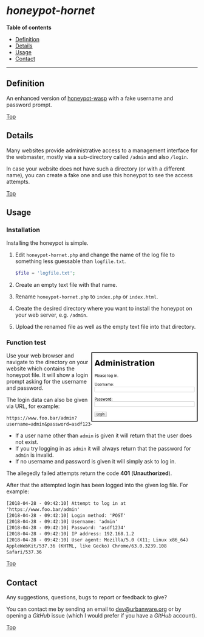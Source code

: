 # ***honeypot-hornet***

**Table of contents**
*   [Definition](#definition)
*   [Details](#details)
*   [Usage](#usage)
*   [Contact](#contact)

----

## Definition

An enhanced version of [honeypot-wasp](https://github.com/urbanware-org/honeypot-wasp) with a fake username and password prompt.

[Top](#honeypot-hornet)

## Details

Many websites provide administrative access to a management interface for the webmaster, mostly via a sub-directory called `/admin` and also `/login`.

In case your website does not have such a directory (or with a different name), you can create a fake one and use this honeypot to see the access attempts.

[Top](#honeypot-hornet)

## Usage

### Installation

Installing the honeypot is simple.

1.  Edit `honeypot-hornet.php` and change the name of the log file to something less guessable than `logfile.txt`.

    ```php
    $file = 'logfile.txt';
    ```

1.  Create an empty text file with that name.
1.  Rename `honeypot-hornet.php` to `index.php` or `index.html`.
1.  Create the desired directory where you want to install the honeypot on your web server, e.g. `/admin`.
1.  Upload the renamed file as well as the empty text file into that directory.

### Function test

<img src="https://raw.githubusercontent.com/urbanware-org/honeypot-hornet/master/login.png" alt="Fake login prompt" align="right"/>Use your web browser and navigate to the directory on your website which contains the honeypot file. It will show a login prompt asking for the username and password.

The login data can also be given via URL, for example:

```
https://www.foo.bar/admin?username=admin&password=asdf1234
```

*   If a user name other than `admin` is given it will return that the user does not exist.
*   If you try logging in as `admin` it will always return that the password for `admin` is invalid.
*   If no username and password is given it will simply ask to log in.

The allegedly failed attempts return the code **401** (**Unauthorized**).

After that the attempted login has been logged into the given log file. For example:

```
[2018-04-28 - 09:42:10] Attempt to log in at 'https://www.foo.bar/admin'
[2018-04-28 - 09:42:10] Login method: 'POST'
[2018-04-28 - 09:42:10] Username: 'admin'
[2018-04-28 - 09:42:10] Password: 'asdf1234'
[2018-04-28 - 09:42:10] IP address: 192.168.1.2
[2018-04-28 - 09:42:10] User agent: Mozilla/5.0 (X11; Linux x86_64) AppleWebKit/537.36 (KHTML, like Gecko) Chrome/63.0.3239.108 Safari/537.36
```

[Top](#honeypot-hornet)

## Contact

Any suggestions, questions, bugs to report or feedback to give?

You can contact me by sending an email to [dev@urbanware.org](mailto:dev@urbanware.org) or by opening a *GitHub* issue (which I would prefer if you have a *GitHub* account).

[Top](#honeypot-hornet)
